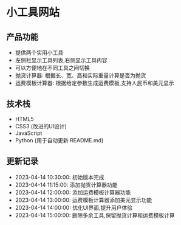 # 小工具网站

## 产品功能
- 提供两个实用小工具
- 左侧栏显示工具列表,右侧显示工具内容
- 可以方便地在不同工具之间切换
- 抛货计算器: 根据长、宽、高和实际重量计算是否为抛货
- 运费模板计算器: 根据给定参数生成运费模板,支持人民币和美元显示

## 技术栈
- HTML5
- CSS3 (改进的UI设计)
- JavaScript
- Python (用于自动更新 README.md)

## 更新记录
- 2023-04-14 10:30:00: 初始版本完成
- 2023-04-14 11:15:00: 添加抛货计算器功能
- 2023-04-14 12:00:00: 添加运费模板计算器功能
- 2023-04-14 13:00:00: 运费模板计算器添加美元显示功能
- 2023-04-14 14:00:00: 优化UI界面,提升用户体验
- 2023-04-14 15:00:00: 删除多余工具,保留抛货计算和运费模板计算